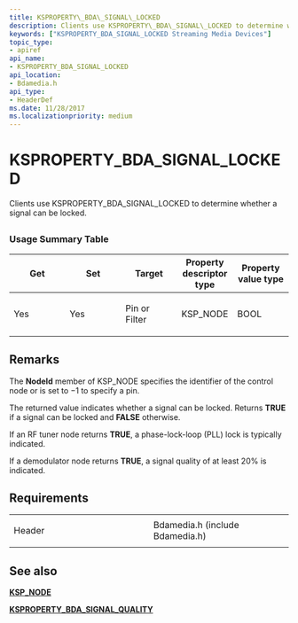 ```yaml
---
title: KSPROPERTY\_BDA\_SIGNAL\_LOCKED
description: Clients use KSPROPERTY\_BDA\_SIGNAL\_LOCKED to determine whether a signal can be locked.
keywords: ["KSPROPERTY_BDA_SIGNAL_LOCKED Streaming Media Devices"]
topic_type:
- apiref
api_name:
- KSPROPERTY_BDA_SIGNAL_LOCKED
api_location:
- Bdamedia.h
api_type:
- HeaderDef
ms.date: 11/28/2017
ms.localizationpriority: medium
---
```


# KSPROPERTY\_BDA\_SIGNAL\_LOCKED


Clients use KSPROPERTY\_BDA\_SIGNAL\_LOCKED to determine whether a signal can be locked.

## <span id="ddk_ksproperty_bda_signal_locked_ks"></span><span id="DDK_KSPROPERTY_BDA_SIGNAL_LOCKED_KS"></span>


### Usage Summary Table

<table>
<colgroup>
<col width="20%" />
<col width="20%" />
<col width="20%" />
<col width="20%" />
<col width="20%" />
</colgroup>
<thead>
<tr class="header">
<th>Get</th>
<th>Set</th>
<th>Target</th>
<th>Property descriptor type</th>
<th>Property value type</th>
</tr>
</thead>
<tbody>
<tr class="odd">
<td><p>Yes</p></td>
<td><p>Yes</p></td>
<td><p>Pin or Filter</p></td>
<td><p>KSP_NODE</p></td>
<td><p>BOOL</p></td>
</tr>
</tbody>
</table>

 

## Remarks

The **NodeId** member of KSP\_NODE specifies the identifier of the control node or is set to −1 to specify a pin.

The returned value indicates whether a signal can be locked. Returns **TRUE** if a signal can be locked and **FALSE** otherwise.

If an RF tuner node returns **TRUE**, a phase-lock-loop (PLL) lock is typically indicated.

If a demodulator node returns **TRUE**, a signal quality of at least 20% is indicated.

## Requirements

<table>
<colgroup>
<col width="50%" />
<col width="50%" />
</colgroup>
<tbody>
<tr class="odd">
<td><p>Header</p></td>
<td>Bdamedia.h (include Bdamedia.h)</td>
</tr>
</tbody>
</table>

## See also


[**KSP\_NODE**](/windows-hardware/drivers/ddi/ks/ns-ks-ksp_node)

[**KSPROPERTY\_BDA\_SIGNAL\_QUALITY**](ksproperty-bda-signal-quality.md)

 

